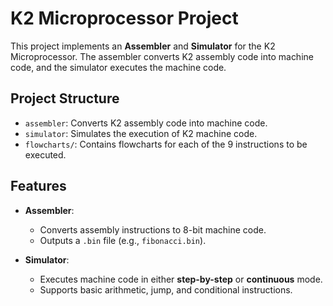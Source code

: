 # K2 Microprocessor Project

This project implements an **Assembler** and **Simulator** for the K2 Microprocessor. The assembler converts K2 assembly code into machine code, and the simulator executes the machine code.

## Project Structure

- `assembler`: Converts K2 assembly code into machine code.
- `simulator`: Simulates the execution of K2 machine code.
- `flowcharts/`: Contains flowcharts for each of the 9 instructions to be executed.

## Features

- **Assembler**:
  - Converts assembly instructions to 8-bit machine code.
  - Outputs a `.bin` file (e.g., `fibonacci.bin`).

- **Simulator**:
  - Executes machine code in either **step-by-step** or **continuous** mode.
  - Supports basic arithmetic, jump, and conditional instructions.
